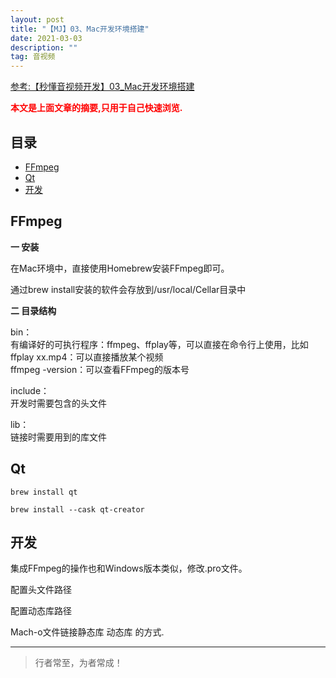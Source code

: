 ```yaml
---
layout: post
title: "【MJ】03、Mac开发环境搭建"
date: 2021-03-03
description: ""
tag: 音视频
---
```



[参考:【秒懂音视频开发】03_Mac开发环境搭建](https://www.cnblogs.com/mjios/p/14466420.html)

<span style="font-weight:bold;color:red;">本文是上面文章的摘要,只用于自己快速浏览.</span>


## 目录

* [FFmpeg](#content1)
* [Qt](#content2)
* [开发](#content3)





<!-- ************************************************ -->
## <a id="content1"></a>FFmpeg

**一 安装**

在Mac环境中，直接使用Homebrew安装FFmpeg即可。

通过brew install安装的软件会存放到/usr/local/Cellar目录中

**二 目录结构**

bin：     
有编译好的可执行程序：ffmpeg、ffplay等，可以直接在命令行上使用，比如       
ffplay xx.mp4：可以直接播放某个视频      
ffmpeg -version：可以查看FFmpeg的版本号    
    
include：       
开发时需要包含的头文件       

lib：      
链接时需要用到的库文件       

<!-- ************************************************ -->
## <a id="content2"></a>Qt

     
```
brew install qt
```

```
brew install --cask qt-creator
```


<!-- ************************************************ -->
## <a id="content3"></a>开发

集成FFmpeg的操作也和Windows版本类似，修改.pro文件。

配置头文件路径

配置动态库路径

Mach-o文件链接静态库 动态库 的方式.


----------
>  行者常至，为者常成！


